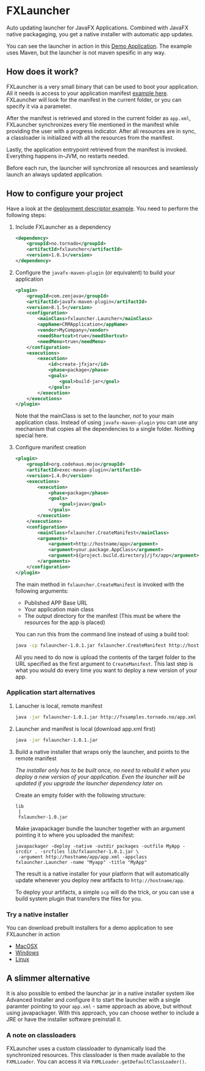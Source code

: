 # FXLauncher

Auto updating launcher for JavaFX Applications. Combined with JavaFX native packagaging, you get
a native installer with automatic app updates.

You can see the launcher in action in this [Demo Application](https://github.com/edvin/tornadofx-samples). The
example uses Maven, but the launcher is not maven spesific in any way.

## How does it work?

FXLauncher is a very small binary that can be used to boot your application. All it needs is access to your application 
manifest [example here](http://fxsamples.tornado.no/app.xml). FXLauncher will look
for the manifest in the current folder, or you can specify it via a parameter.
 
After the manifest is retrieved and stored in the current folder as `app.xml`, FXLauncher synchronizes every file
 mentioned in the manifest while providing the user with a progress indicator. After all resources are in sync,
 a classloader is initialized with all the resources from the manifest.
 
Lastly, the application entrypoint retrieved from the manifest is invoked. Everything happens in-JVM, no restarts needed.

Before each run, the launcher will synchronize all resources and seamlessly launch an always updated application.

## How to configure your project

Have a look at the [deployment descriptor example](https://github.com/edvin/tornadofx-samples/blob/master/pom.xml). You need
to perform the following steps:

1. Include FXLauncher as a dependency

	```xml
	<dependency>
		<groupId>no.tornado</groupId>
		<artifactId>fxlauncher</artifactId>
		<version>1.0.1</version>
	</dependency>
	```

2. Configure the `javafx-maven-plugin` (or equivalent) to build your application

	```xml
	<plugin>
		<groupId>com.zenjava</groupId>
		<artifactId>javafx-maven-plugin</artifactId>
		<version>8.1.5</version>
		<configuration>
			<mainClass>fxlauncher.Launcher</mainClass>
			<appName>CRMApplication</appName>
			<vendor>MyCompany</vendor>
			<needShortcut>true</needShortcut>
			<needMenu>true</needMenu>
		</configuration>
		<executions>
			<execution>
				<id>create-jfxjar</id>
				<phase>package</phase>
				<goals>
					<goal>build-jar</goal>
				</goals>
			</execution>
		</executions>
	</plugin>
	```
	
	Note that the mainClass is set to the launcher, _not_ to your main application class. Instead of using `javafx-maven-plugin` you can
	use any mechanism that copies all the dependencies to a single folder. Nothing special here.

3. Configure manifest creation

	```xml
	<plugin>
		<groupId>org.codehaus.mojo</groupId>
		<artifactId>exec-maven-plugin</artifactId>
		<version>1.4.0</version>
		<executions>
			<execution>
				<phase>package</phase>
				<goals>
					<goal>java</goal>
				</goals>
			</execution>
		</executions>
		<configuration>
			<mainClass>fxlauncher.CreateManifest</mainClass>
			<arguments>
				<argument>http://hostname/app</argument>
				<argument>your.package.AppClass</argument>
				<argument>${project.build.directory}/jfx/app</argument>
			</arguments>
		</configuration>
	</plugin>
	```
	
	The main method in `fxlauncher.CreateManifest` is invoked with the following arguments:
	
	 - Published APP Base URL
	 - Your application main class
	 - The output directory for the manifest (This must be where the resources for the app is placed)
	
	You can run this from the command line instead of using a build tool:
	 
	```bash
	java -cp fxlauncher-1.0.1.jar fxlauncher.CreateManifest http://hostname/app your.package.AppClass target/jfx/app MyApp
	```
	
	All you need to do now is upload the contents of the target folder to the URL specified as the first argument to `CreateManifest`. This last step
	is what you would do every time you want to deploy a new version of your app.

### Application start alternatives

1. Lanucher is local, remote manifest

	```bash
	java -jar fxlauncher-1.0.1.jar http://fxsamples.tornado.no/app.xml
	```

2. Launcher and manifest is local (download app.xml first)

	```bash
	java -jar fxlauncher-1.0.1.jar
	```

3. Build a native installer that wraps only the launcher, and points to the remote manifest

	_The installer only has to be built once, no need to rebuild it when you deploy a new version of your application. 
	 Even the launcher will be updated if you upgrade the launcher dependency later on._

	 Create an empty folder with the following structure:
	 
	```
	lib
	 |
	 fxlauncher-1.0.jar
	```

	Make javapackager bundle the launcher together with an argument pointing it to where you uploaded the manifest:
	
	```
	javapackager -deploy -native -outdir packages -outfile MyApp -srcdir . -srcfiles lib/fxlauncher-1.0.1.jar \
	 -argument http://hostname/app/app.xml -appclass fxlauncher.Launcher -name "Myapp" -title "MyApp"
	```

	The result is a native installer for your platform that will automatically update whenever you deploy new artifacts to `http://hostname/app`.
	
	To deploy your artifacts, a simple `scp` will do the trick, or you can use a build system plugin that transfers the files for you.
	
### Try a native installer
	
You can download prebuilt installers for a demo application to see FXLauncher in action

- [MacOSX](http://fxsamples.tornado.no/FXSamples-1.0.dmg)
- [Windows](http://fxsamples.tornado.no/FXSamples-1.0.exe)
- [Linux](http://fxsamples.tornado.no/fxsamples-1.0.deb)

## A slimmer alternative

It is also possible to embed the launchar jar in a native installer system like Advanced Installer
and configure it to start the launcher with a single paramter pointing to your `app.xml` - same approach as above, but without
 using javapackager. With this approach, you can choose wether to include a JRE or have the installer software preinstall it.

### A note on classloaders

FXLauncher uses a custom classloader to dynamically load the synchronized resources. This classloader is 
then made available to the `FXMLLoader`. You can access it via `FXMLLoader.getDefaultClassLoader()`.